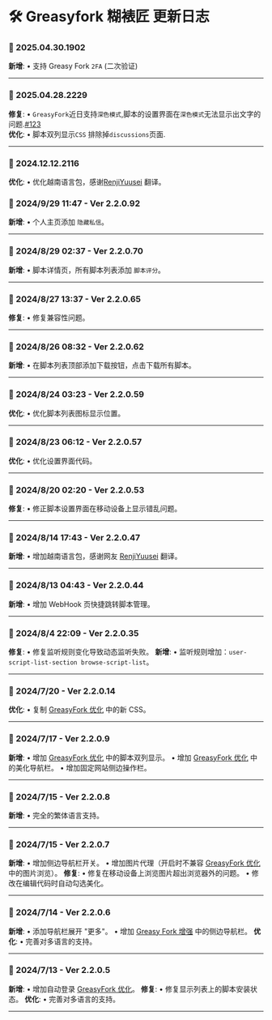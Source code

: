 # **🛠️ Greasyfork 糊裱匠 更新日志**

### **📅 2025.04.30.1902**

**新增**: • 支持 Greasy Fork `2FA` (二次验证)<br>

---

### **📅 2025.04.28.2229**

**修复**: • `GreasyFork`近日支持`深色模式`,脚本的设置界面在`深色模式`无法显示出文字的问题.[#123](https://github.com/ChinaGodMan/UserScripts/issues/123) <br>
**优化**: • 脚本双列显示`CSS` 排除掉`discussions`页面.

---

### **📅 2024.12.12.2116**

**优化**: • 优化越南语言包，感谢[RenjiYuusei](https://greasyfork.org/zh-CN/scripts/497346/discussions/270373) 翻译。

### **📅 2024/9/29 11:47 - Ver 2.2.0.92**

**新增**: • 个人主页添加 `隐藏私信`。

---

### **📅 2024/8/29 02:37 - Ver 2.2.0.70**

**新增**: • 脚本详情页，所有脚本列表添加 `脚本评分`。

---

### **📅 2024/8/27 13:37 - Ver 2.2.0.65**

**修复**: • 修复兼容性问题。

---

### **📅 2024/8/26 08:32 - Ver 2.2.0.62**

**新增**: • 在脚本列表顶部添加下载按钮，点击下载所有脚本。

---

### **📅 2024/8/24 03:23 - Ver 2.2.0.59**

**优化**: • 优化脚本列表图标显示位置。

---

### **📅 2024/8/23 06:12 - Ver 2.2.0.57**

**优化**: • 优化设置界面代码。

---

### **📅 2024/8/20 02:20 - Ver 2.2.0.53**

**修复**: • 修正脚本设置界面在移动设备上显示错乱问题。

---

### **📅 2024/8/14 17:43 - Ver 2.2.0.47**

**新增**: • 增加越南语言包，感谢网友 [RenjiYuusei](https://greasyfork.org/zh-CN/scripts/497346/discussions/255571) 翻译。

---

### **📅 2024/8/13 04:43 - Ver 2.2.0.44**

**新增**: • 增加 WebHook 页快捷跳转脚本管理。

---

### **📅 2024/8/4 22:09 - Ver 2.2.0.35**

**修复**: • 修复监听规则变化导致动态监听失败。
**新增**: • 监听规则增加：`user-script-list-section browse-script-list`。

---

### **📅 2024/7/20 - Ver 2.2.0.14**

**优化**: • 复制 [GreasyFork 优化](https://greasyfork.org/zh-CN/scripts/475722) 中的新 CSS。

---

### **📅 2024/7/17 - Ver 2.2.0.9**

**新增**:
• 增加 [GreasyFork 优化](https://greasyfork.org/zh-CN/scripts/475722) 中的脚本双列显示。
• 增加 [GreasyFork 优化](https://greasyfork.org/zh-CN/scripts/475722) 中的美化导航栏。
• 增加固定网站侧边操作栏。

---

### **📅 2024/7/15 - Ver 2.2.0.8**

**新增**: • 完全的繁体语言支持。

---

### **📅 2024/7/15 - Ver 2.2.0.7**

**新增**:
• 增加侧边导航栏开关。
• 增加图片代理（开启时不兼容 [GreasyFork 优化](https://greasyfork.org/zh-CN/scripts/475722) 中的图片浏览）。
**修复**:
• 修复在移动设备上浏览图片超出浏览器外的问题。
• 修改在编辑代码时自动勾选美化。

---

### **📅 2024/7/14 - Ver 2.2.0.6**

**新增**:
• 添加导航栏展开 "更多"。
• 增加 [Greasy Fork 增强](https://greasyfork.org/zh-CN/scripts/467078) 中的侧边导航栏。
**优化**: • 完善对多语言的支持。

---

### **📅 2024/7/13 - Ver 2.2.0.5**

**新增**: • 增加自动登录 [GreasyFork 优化](https://greasyfork.org/zh-CN/scripts/475722)。
**修复**: • 修复显示列表上的脚本安装状态。
**优化**: • 完善对多语言的支持。

---

